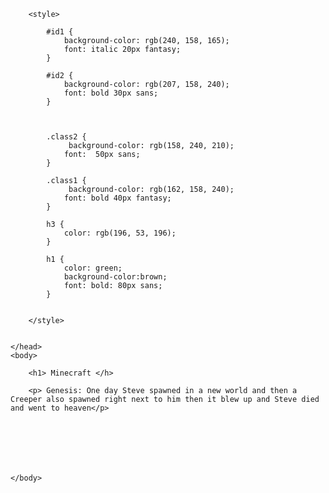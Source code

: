 <!DOCTYPE html>
<html>
    <head>
        <meta charset="utf-8">
        <title>New webpage</title>
        
        <style>
            
            #id1 {
                background-color: rgb(240, 158, 165);
                font: italic 20px fantasy;
            } 
            
            #id2 {
                background-color: rgb(207, 158, 240);
                font: bold 30px sans;
            } 
            
            
            
            .class2 {
                 background-color: rgb(158, 240, 210);
                font:  50px sans;
            }
            
            .class1 {
                 background-color: rgb(162, 158, 240);
                font: bold 40px fantasy;
            }
            
            h3 {
                color: rgb(196, 53, 196);
            }
            
            h1 {
                color: green;
                background-color:brown;
                font: bold: 80px sans;
            }
            
            
        </style>
        
        
    </head>
    <body>

        <h1> Minecraft </h>
        
        <p> Genesis: One day Steve spawned in a new world and then a Creeper also spawned right next to him then it blew up and Steve died and went to heaven</p>
        
        
        
        
        
        

    </body>
</html>
